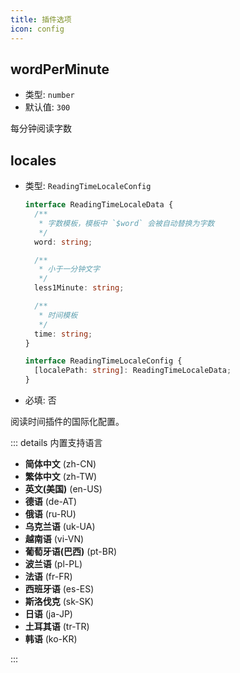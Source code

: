 ```yaml
---
title: 插件选项
icon: config
---
```


## wordPerMinute

- 类型: `number`
- 默认值: `300`

每分钟阅读字数

## locales

- 类型: `ReadingTimeLocaleConfig`

  ```ts
  interface ReadingTimeLocaleData {
    /**
     * 字数模板，模板中 `$word` 会被自动替换为字数
     */
    word: string;

    /**
     * 小于一分钟文字
     */
    less1Minute: string;

    /**
     * 时间模板
     */
    time: string;
  }

  interface ReadingTimeLocaleConfig {
    [localePath: string]: ReadingTimeLocaleData;
  }
  ```

- 必填: 否

阅读时间插件的国际化配置。

::: details 内置支持语言

- **简体中文** (zh-CN)
- **繁体中文** (zh-TW)
- **英文(美国)** (en-US)
- **德语** (de-AT)
- **俄语** (ru-RU)
- **乌克兰语** (uk-UA)
- **越南语** (vi-VN)
- **葡萄牙语(巴西)** (pt-BR)
- **波兰语** (pl-PL)
- **法语** (fr-FR)
- **西班牙语** (es-ES)
- **斯洛伐克** (sk-SK)
- **日语** (ja-JP)
- **土耳其语** (tr-TR)
- **韩语** (ko-KR)

:::

